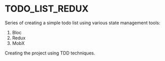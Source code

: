 # TODO_LIST_REDUX
Series of creating a simple todo list using various state management tools:
1. Bloc
2. Redux
3. MobX

Creating the project using TDD techniques.
